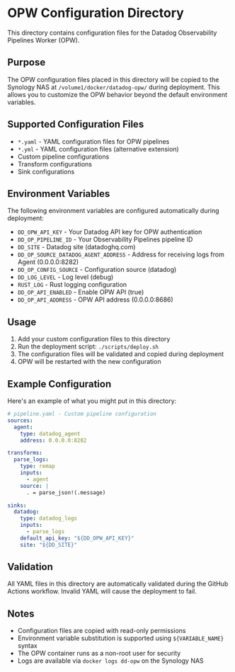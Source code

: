# OPW Configuration Directory

This directory contains configuration files for the Datadog Observability Pipelines Worker (OPW).

## Purpose

The OPW configuration files placed in this directory will be copied to the Synology NAS at `/volume1/docker/datadog-opw/` during deployment. This allows you to customize the OPW behavior beyond the default environment variables.

## Supported Configuration Files

- `*.yaml` - YAML configuration files for OPW pipelines
- `*.yml` - YAML configuration files (alternative extension)
- Custom pipeline configurations
- Transform configurations
- Sink configurations

## Environment Variables

The following environment variables are configured automatically during deployment:

- `DD_OPW_API_KEY` - Your Datadog API key for OPW authentication
- `DD_OP_PIPELINE_ID` - Your Observability Pipelines pipeline ID
- `DD_SITE` - Datadog site (datadoghq.com)
- `DD_OP_SOURCE_DATADOG_AGENT_ADDRESS` - Address for receiving logs from Agent (0.0.0.0:8282)
- `DD_OP_CONFIG_SOURCE` - Configuration source (datadog)
- `DD_LOG_LEVEL` - Log level (debug)
- `RUST_LOG` - Rust logging configuration
- `DD_OP_API_ENABLED` - Enable OPW API (true)
- `DD_OP_API_ADDRESS` - OPW API address (0.0.0.0:8686)

## Usage

1. Add your custom configuration files to this directory
2. Run the deployment script: `./scripts/deploy.sh`
3. The configuration files will be validated and copied during deployment
4. OPW will be restarted with the new configuration

## Example Configuration

Here's an example of what you might put in this directory:

```yaml
# pipeline.yaml - Custom pipeline configuration
sources:
  agent:
    type: datadog_agent
    address: 0.0.0.0:8282

transforms:
  parse_logs:
    type: remap
    inputs:
      - agent
    source: |
      . = parse_json!(.message)

sinks:
  datadog:
    type: datadog_logs
    inputs:
      - parse_logs
    default_api_key: "${DD_OPW_API_KEY}"
    site: "${DD_SITE}"
```

## Validation

All YAML files in this directory are automatically validated during the GitHub Actions workflow. Invalid YAML will cause the deployment to fail.

## Notes

- Configuration files are copied with read-only permissions
- Environment variable substitution is supported using `${VARIABLE_NAME}` syntax
- The OPW container runs as a non-root user for security
- Logs are available via `docker logs dd-opw` on the Synology NAS 